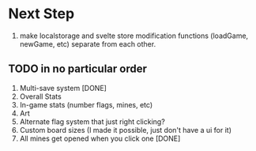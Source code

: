 # Next Step

1. make localstorage and svelte store modification functions (loadGame, newGame, etc) separate from each other.

## TODO in no particular order

1. Multi-save system [DONE]
2. Overall Stats
3. In-game stats (number flags, mines, etc)
4. Art
5. Alternate flag system that just right clicking?
6. Custom board sizes (I made it possible, just don't have a ui for it)
7. All mines get opened when you click one [DONE]
